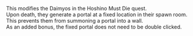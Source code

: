 This modifies the Daimyos in the Hoshino Must Die quest.  
Upon death, they generate a portal at a fixed location in their spawn room.  This prevents them from summoning a portal into a wall.   
As an added bonus, the fixed portal does not need to be double clicked.
